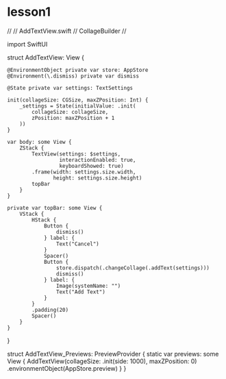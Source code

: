 # lesson1
//
//  AddTextView.swift
//  CollageBuilder
//

import SwiftUI

struct AddTextView: View {
    
    @EnvironmentObject private var store: AppStore
    @Environment(\.dismiss) private var dismiss
    
    @State private var settings: TextSettings
    
    init(collageSize: CGSize, maxZPosition: Int) {
        _settings = State(initialValue: .init(
            collageSize: collageSize,
            zPosition: maxZPosition + 1
        ))
    }
    
    var body: some View {
        ZStack {
            TextView(settings: $settings,
                     interactionEnabled: true,
                     keyboardShowed: true)
            .frame(width: settings.size.width,
                   height: settings.size.height)
            topBar
        }
    }
    
    private var topBar: some View {
        VStack {
            HStack {
                Button {
                    dismiss()
                } label: {
                    Text("Cancel")
                }
                Spacer()
                Button {
                    store.dispatch(.changeCollage(.addText(settings)))
                    dismiss()
                } label: {
                    Image(systemName: "")
                    Text("Add Text")
                }
            }
            .padding(20)
            Spacer()
        }
    }
}

struct AddTextView_Previews: PreviewProvider {
    static var previews: some View {
        AddTextView(collageSize: .init(side: 1000),
                    maxZPosition: 0)
            .environmentObject(AppStore.preview)
    }
}
